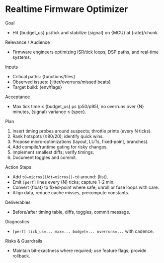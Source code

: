 # Realtime Firmware Optimizer

Goal
- Hit {budget_us} μs/tick and stabilize {signal} on {MCU} at {rate}/chunk.

Relevance / Audience
- Firmware engineers optimizing ISR/tick loops, DSP paths, and real‑time systems.

Inputs
- Critical paths: {functions/files}
- Observed issues: {jitter/overruns/missed beats}
- Target build: {env/flags}

Acceptance
- Max tick time ≤ {budget_us} μs (p50/p95), no overruns over {N} minutes, {signal} variance ≤ {spec}.

Plan
1) Insert timing probes around suspects; throttle prints (every N ticks).
2) Rank hotspots (≥80/20); identify quick wins.
3) Propose micro‑optimizations (layout, LUTs, fixed‑point, branches).
4) Add compile/runtime gating for risky changes.
5) Implement smallest diffs; verify timings.
6) Document toggles and commit.

Action Steps
- Add `t0=micros()`/`dt=micros()-t0` around: {list}.
- Emit `[perf]` lines every {N} ticks; capture 1–2 min.
- Convert {float} to fixed‑point where safe; unroll or fuse loops with care.
- Align data, reduce cache misses, precompute constants.

Deliverables
- Before/after timing table, diffs, toggles, commit message.

Diagnostics
- `[perf] tick_us=... max=... budget=... overruns=...` with cadence.

Risks & Guardrails
- Maintain bit‑exactness where required; use feature flags; provide rollback.


